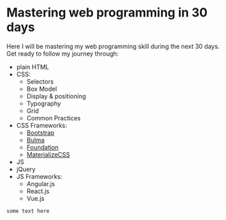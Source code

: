 # Mastering web programming in 30 days

Here I will be mastering my web programming skill during the next 30 days.
Get ready to follow my journey through:
- plain HTML
- CSS:
  * Selectors
  * Box Model
  * Display & positioning
  * Typography
  * Grid
  * Common Practices
- CSS Frameworks:
  * [Bootstrap](https://getbootstrap.com/docs/3.3/css/)
  * [Bulma](https://bulma.io/)
  * [Foundation](https://foundation.zurb.com/)
  * [MaterializeCSS](https://github.com/Dogfalo/materialize)
- JS
- jQuery
- JS Frameworks:
  * Angular.js
  * React.js
  * Vue.js

`some text here`
